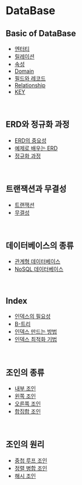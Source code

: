 # DataBase

## Basic of DataBase

- [엔터티]()
- [릴레이션]()
- [속성]()
- [Domain]()
- [필드와 레코드]()
- [Relationship]()
- [KEY]()


<br>

## ERD와 정규화 과정

- [ERD의 중요성]()
- [예제로 배우는 ERD]()
- [정규화 과정]()


<br>

## 트랜잭션과 무결성

- [트랜잭션]()
- [무결성]()


<br>

## 데이터베이스의 종류

- [관계형 데이터베이스]()
- [NoSQL 데이터베이스]()

<br>

## Index

- [인덱스의 필요성]()
- [B-트리]()
- [인덱스 만드는 방법]()
- [인덱스 최적화 기법]()


<br>

## 조인의 종류

- [내부 조인]()
- [왼쪽 조인]()
- [오른쪽 조인]()
- [합집합 조인]()


<br>

## 조인의 원리

- [중첩 루프 조인]()
- [정렬 병합 조인]()
- [해시 조인]()

